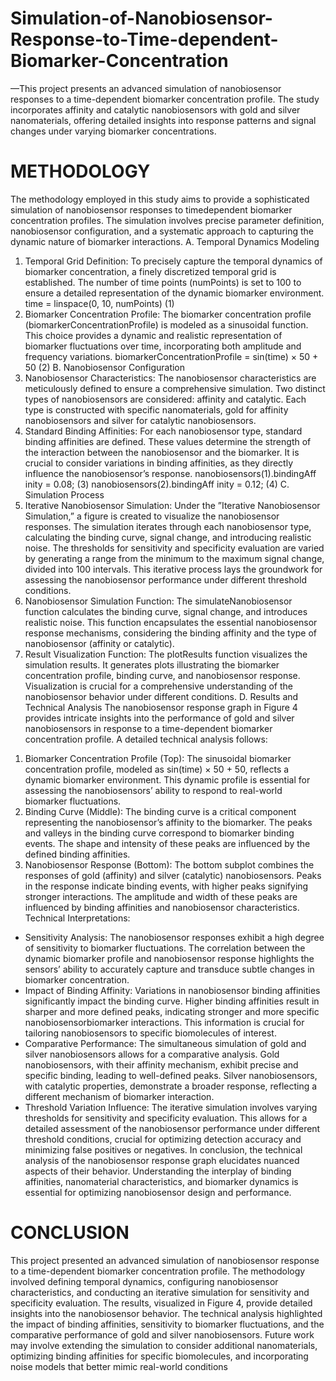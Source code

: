 # Simulation-of-Nanobiosensor-Response-to-Time-dependent-Biomarker-Concentration
—This project presents an advanced simulation of nanobiosensor responses to a time-dependent biomarker concentration profile. The study incorporates affinity and catalytic nanobiosensors with gold and silver nanomaterials, offering detailed insights into response patterns and signal changes under varying biomarker concentrations.

# METHODOLOGY
The methodology employed in this study aims to provide a
sophisticated simulation of nanobiosensor responses to timedependent biomarker concentration profiles. The simulation
involves precise parameter definition, nanobiosensor configuration, and a systematic approach to capturing the dynamic
nature of biomarker interactions.
A. Temporal Dynamics Modeling
1) Temporal Grid Definition: To precisely capture the temporal dynamics of biomarker concentration, a finely discretized
temporal grid is established. The number of time points
(numPoints) is set to 100 to ensure a detailed representation
of the dynamic biomarker environment.
time = linspace(0, 10, numPoints) (1)
2) Biomarker Concentration Profile: The biomarker concentration profile (biomarkerConcentrationProfile) is modeled as a sinusoidal function. This choice provides a dynamic
and realistic representation of biomarker fluctuations over
time, incorporating both amplitude and frequency variations.
biomarkerConcentrationProfile = sin(time) × 50 + 50 (2)
B. Nanobiosensor Configuration
1) Nanobiosensor Characteristics: The nanobiosensor
characteristics are meticulously defined to ensure a comprehensive simulation. Two distinct types of nanobiosensors are
considered: affinity and catalytic. Each type is constructed with specific nanomaterials, gold for affinity nanobiosensors and
silver for catalytic nanobiosensors.
2) Standard Binding Affinities: For each nanobiosensor
type, standard binding affinities are defined. These values determine the strength of the interaction between the nanobiosensor and the biomarker. It is crucial to consider variations in
binding affinities, as they directly influence the nanobiosensor’s response.
nanobiosensors(1).bindingAff inity = 0.08; (3)
nanobiosensors(2).bindingAff inity = 0.12; (4)
C. Simulation Process
1) Iterative Nanobiosensor Simulation: Under the ”Iterative Nanobiosensor Simulation,” a figure is created to visualize
the nanobiosensor responses. The simulation iterates through
each nanobiosensor type, calculating the binding curve, signal
change, and introducing realistic noise. The thresholds for
sensitivity and specificity evaluation are varied by generating
a range from the minimum to the maximum signal change,
divided into 100 intervals. This iterative process lays the
groundwork for assessing the nanobiosensor performance under different threshold conditions.
2) Nanobiosensor Simulation Function: The
simulateNanobiosensor function calculates the binding
curve, signal change, and introduces realistic noise. This
function encapsulates the essential nanobiosensor response
mechanisms, considering the binding affinity and the type of
nanobiosensor (affinity or catalytic).
3) Result Visualization Function: The plotResults function
visualizes the simulation results. It generates plots illustrating the biomarker concentration profile, binding curve, and
nanobiosensor response. Visualization is crucial for a comprehensive understanding of the nanobiosensor behavior under
different conditions.
D. Results and Technical Analysis
The nanobiosensor response graph in Figure 4 provides
intricate insights into the performance of gold and silver
nanobiosensors in response to a time-dependent biomarker
concentration profile. A detailed technical analysis follows:
1. Biomarker Concentration Profile (Top): The sinusoidal
biomarker concentration profile, modeled as sin(time) × 50 +
50, reflects a dynamic biomarker environment. This dynamic profile is essential for assessing the nanobiosensors’ ability to
respond to real-world biomarker fluctuations.
2. Binding Curve (Middle): The binding curve is a critical
component representing the nanobiosensor’s affinity to the
biomarker. The peaks and valleys in the binding curve correspond to biomarker binding events. The shape and intensity
of these peaks are influenced by the defined binding affinities.
3. Nanobiosensor Response (Bottom): The bottom subplot
combines the responses of gold (affinity) and silver (catalytic)
nanobiosensors. Peaks in the response indicate binding events,
with higher peaks signifying stronger interactions. The amplitude and width of these peaks are influenced by binding
affinities and nanobiosensor characteristics.
Technical Interpretations:
- Sensitivity Analysis: The nanobiosensor responses exhibit a high degree of sensitivity to biomarker fluctuations.
The correlation between the dynamic biomarker profile and
nanobiosensor response highlights the sensors’ ability to accurately capture and transduce subtle changes in biomarker
concentration.
- Impact of Binding Affinity: Variations in nanobiosensor binding affinities significantly impact the binding curve.
Higher binding affinities result in sharper and more defined peaks, indicating stronger and more specific nanobiosensorbiomarker interactions. This information is crucial for tailoring
nanobiosensors to specific biomolecules of interest.
- Comparative Performance: The simultaneous simulation
of gold and silver nanobiosensors allows for a comparative
analysis. Gold nanobiosensors, with their affinity mechanism,
exhibit precise and specific binding, leading to well-defined
peaks. Silver nanobiosensors, with catalytic properties, demonstrate a broader response, reflecting a different mechanism of
biomarker interaction.
- Threshold Variation Influence: The iterative simulation involves varying thresholds for sensitivity and specificity
evaluation. This allows for a detailed assessment of the
nanobiosensor performance under different threshold conditions, crucial for optimizing detection accuracy and minimizing false positives or negatives.
In conclusion, the technical analysis of the nanobiosensor
response graph elucidates nuanced aspects of their behavior.
Understanding the interplay of binding affinities, nanomaterial characteristics, and biomarker dynamics is essential for
optimizing nanobiosensor design and performance.
# CONCLUSION
This project presented an advanced simulation of nanobiosensor response to a time-dependent biomarker concentration profile. The methodology involved defining temporal dynamics,
configuring nanobiosensor characteristics, and conducting an
iterative simulation for sensitivity and specificity evaluation.
The results, visualized in Figure 4, provide detailed insights
into the nanobiosensor behavior. The technical analysis highlighted the impact of binding affinities, sensitivity to biomarker
fluctuations, and the comparative performance of gold and
silver nanobiosensors.
Future work may involve extending the simulation to consider additional nanomaterials, optimizing binding affinities
for specific biomolecules, and incorporating noise models that
better mimic real-world conditions
